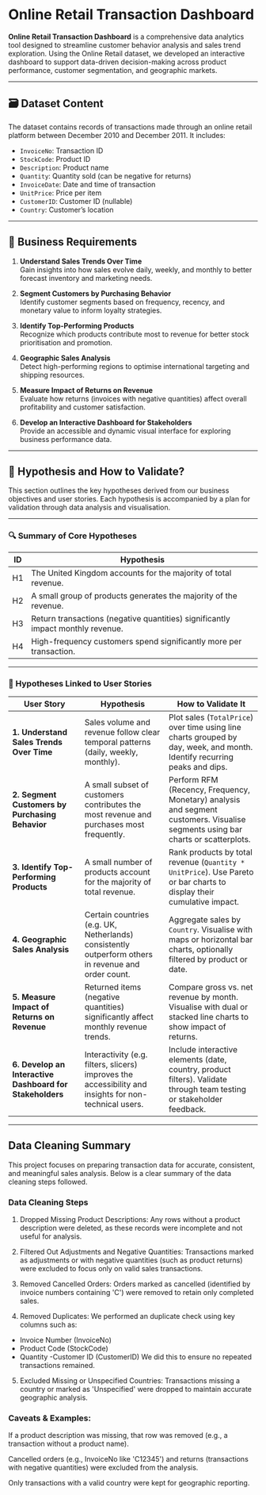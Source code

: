 # Online Retail Transaction Dashboard

**Online Retail Transaction Dashboard** is a comprehensive data analytics tool designed to streamline customer behavior analysis and sales trend exploration. Using the Online Retail dataset, we developed an interactive dashboard to support data-driven decision-making across product performance, customer segmentation, and geographic markets.

---

## 🗃️ Dataset Content

The dataset contains records of transactions made through an online retail platform between December 2010 and December 2011. It includes:
- `InvoiceNo`: Transaction ID
- `StockCode`: Product ID
- `Description`: Product name
- `Quantity`: Quantity sold (can be negative for returns)
- `InvoiceDate`: Date and time of transaction
- `UnitPrice`: Price per item
- `CustomerID`: Customer ID (nullable)
- `Country`: Customer’s location

---

## 📌 Business Requirements

1. **Understand Sales Trends Over Time**  
   Gain insights into how sales evolve daily, weekly, and monthly to better forecast inventory and marketing needs.

2. **Segment Customers by Purchasing Behavior**  
   Identify customer segments based on frequency, recency, and monetary value to inform loyalty strategies.

3. **Identify Top-Performing Products**  
   Recognize which products contribute most to revenue for better stock prioritisation and promotion.

4. **Geographic Sales Analysis**  
   Detect high-performing regions to optimise international targeting and shipping resources.

5. **Measure Impact of Returns on Revenue**  
   Evaluate how returns (invoices with negative quantities) affect overall profitability and customer satisfaction.

6. **Develop an Interactive Dashboard for Stakeholders**  
   Provide an accessible and dynamic visual interface for exploring business performance data.

---
## 🧪 Hypothesis and How to Validate?

This section outlines the key hypotheses derived from our business objectives and user stories. Each hypothesis is accompanied by a plan for validation through data analysis and visualisation.

---

### 🔍 Summary of Core Hypotheses

| **ID** | **Hypothesis** |
|--------|----------------|
| H1 | The United Kingdom accounts for the majority of total revenue. |
| H2 | A small group of products generates the majority of the revenue. |
| H3 | Return transactions (negative quantities) significantly impact monthly revenue. |
| H4 | High-frequency customers spend significantly more per transaction. |

---

### 🧪 Hypotheses Linked to User Stories

| **User Story** | **Hypothesis** | **How to Validate It** |
|----------------|----------------|-------------------------|
| **1. Understand Sales Trends Over Time** | Sales volume and revenue follow clear temporal patterns (daily, weekly, monthly). | Plot sales (`TotalPrice`) over time using line charts grouped by day, week, and month. Identify recurring peaks and dips. |
| **2. Segment Customers by Purchasing Behavior** | A small subset of customers contributes the most revenue and purchases most frequently. | Perform RFM (Recency, Frequency, Monetary) analysis and segment customers. Visualise segments using bar charts or scatterplots. |
| **3. Identify Top-Performing Products** | A small number of products account for the majority of total revenue. | Rank products by total revenue (`Quantity * UnitPrice`). Use Pareto or bar charts to display their cumulative impact. |
| **4. Geographic Sales Analysis** | Certain countries (e.g. UK, Netherlands) consistently outperform others in revenue and order count. | Aggregate sales by `Country`. Visualise with maps or horizontal bar charts, optionally filtered by product or date. |
| **5. Measure Impact of Returns on Revenue** | Returned items (negative quantities) significantly affect monthly revenue trends. | Compare gross vs. net revenue by month. Visualise with dual or stacked line charts to show impact of returns. |
| **6. Develop an Interactive Dashboard for Stakeholders** | Interactivity (e.g. filters, slicers) improves the accessibility and insights for non-technical users. | Include interactive elements (date, country, product filters). Validate through team testing or stakeholder feedback. |

---

## Data Cleaning Summary
This project focuses on preparing transaction data for accurate, consistent, and meaningful sales analysis. Below is a clear summary of the data cleaning steps followed.

### Data Cleaning Steps

1. Dropped Missing Product Descriptions:
Any rows without a product description were deleted, as these records were incomplete and not useful for analysis.

2. Filtered Out Adjustments and Negative Quantities:
Transactions marked as adjustments or with negative quantities (such as product returns) were excluded to focus only on valid sales transactions.

3. Removed Cancelled Orders:
Orders marked as cancelled (identified by invoice numbers containing 'C') were removed to retain only completed sales.

4. Removed Duplicates:
We performed an duplicate check using key columns such as:

- Invoice Number (InvoiceNo)
- Product Code (StockCode)
- Quantity
-Customer ID (CustomerID)
We did this to ensure no repeated transactions remained.

5. Excluded Missing or Unspecified Countries:
Transactions missing a country or marked as 'Unspecified' were dropped to maintain accurate geographic analysis.

### Caveats & Examples:
If a product description was missing, that row was removed (e.g., a transaction without a product name).

Cancelled orders (e.g., InvoiceNo like 'C12345') and returns (transactions with negative quantities) were excluded from the analysis.

Only transactions with a valid country were kept for geographic reporting.
